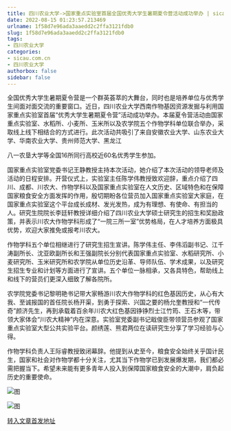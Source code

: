 ```yaml
---
title: 四川农业大学->国家重点实验室首届全国优秀大学生暑期夏令营活动成功举办 | sicau.com.cn
date: 2022-08-15 01:23:57.213469
urlname: 1f58d7e96ada3aaedd2c2ffa3121fdb0
slug: 1f58d7e96ada3aaedd2c2ffa3121fdb0
tags: 
- 四川农业大学
categories:
- sicau.com.cn
- 四川农业大学
authorbox: false
sidebar: false
---
```

全国优秀大学生暑期夏令营是一个群英荟萃的大舞台，同时也是培养单位与优秀学生间面对面交流的重要窗口。近日，四川农业大学西南作物基因资源发掘与利用国家重点实验室首届“优秀大学生暑期夏令营”活动成功举办。本届夏令营活动由国家重点实验室、水稻所、小麦所、玉米所以及农学院五个作物学科单位联合举办，采取线上线下相结合的方式进行。此次活动共吸引了来自安徽农业大学、山东农业大学、华南农业大学、贵州师范大学、黑龙江
<!--more-->
八一农垦大学等全国16所同行高校近60名优秀学生参加。

国家重点实验室党委书记王静教授主持本次活动，她介绍了本次活动的领导老师及活动的日程安排。开营仪式上，实验室主任陈学伟教授致欢迎辞，重点介绍了四川、成都、川农大、作物学科以及国家重点实验室在人文历史、区域特色和在保障国家粮食安全方面发挥的作用，殷切期盼各位营员加入国家重点实验室大家庭，在国家重点实验室这个平台成长成材、发光发热，成为有理想、有使命、有担当的人。研究生院院长李廷轩教授详细介绍了四川农业大学硕士研究生的招生和奖励政策，并表示川农大作物学科形成了“一院三所一室”优势格局，在人才培养方面极具优势，欢迎大家推免或报考川农大。

作物学科五个单位相继进行了研究生招生宣讲。陈学伟主任、李伟滔副书记、江千涛副所长、沈亚欧副所长和王强副院长分别代表国家重点实验室、水稻研究所、小麦研究所、玉米研究所和农学院从单位历史沿革、导师队伍、学术成果，以及研究生招生专业和计划等方面进行了宣讲。五个单位一脉相承，又各具特色，帮助线上和线下的营员们更深入细致了解各院所。

农学院党委书记黎明艳书记带大家畅游川农大作物学科的红色基因历史，从心有大我、至诚报国的首任院长杨开渠，到勇于探索、兴国之要的杨允奎教授和“一代传奇”颜济先生，再到承载着百余年川农大红色基因铮铮烈士江竹筠、王石木等，带领大家体会“川农大精神”内在深意。实验室党委副书记戢俊臣带领营员参观了国家重点实验室大型公共实验平台。颜绣莲、熊君两位在读研究生分享了学习经验与心得。

作物学科负责人王际睿教授致闭幕辞。他提到从史至今，粮食安全始终关乎国计民生，国家和社会对作物学都十分关注，尤其当下作物学已到发展爆发期，我们都必需把握当下。希望未来能有更多青年人投入到保障国家粮食安全的大潮中，肩负起历史的重要使命。

![图](https://news.sicau.edu.cn/__local/B/09/29/8B6907C397AA2FDB6EFF6EBD434_FA9870E3_1D635.jpg)

![图](https://news.sicau.edu.cn/__local/3/EC/54/2ADCB821F4BB8FDBBC4A1A4A373_EA076D30_404B7.jpg)

[转入文章首发地址](https://news.sicau.edu.cn/info/1078/69133.htm)